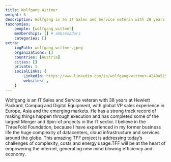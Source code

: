 ```yaml
---
title: Wolfgang Wittmer
weight: 5
description: Wolfgang is an IT Sales and Service veteran with 38 years at Hewlett Packard, Compaq and Digital Equipment.
taxonomies:
    people: [wolfgang_wittmer]
    memberships: [] # ambassadors
    categories: []
extra:
    imgPath: wolfgang_wittmer.jpeg
    organizations: []
    countries: [Austria]
    cities: []
    private: 1
    socialLinks: {
        LinkedIn: https://www.linkedin.com/in/wolfgang-wittmer-4248a525/,
        websites: ,
    }
---
```





Wolfgang is an IT Sales and Service veteran with 38 years at Hewlett Packard, Compaq and Digital Equipment, with global VP sales experience in Europe, Asia and the emerging markets. He has a strong track record of making things happen through execution and has completed some of the largest Merger and Spin-of projects in the IT sector. I believe in the ThreeFold Foundation, because I have experienced in my former business life the huge complexity of datacenters, cloud infrastructure and services around the globe. This amazing TFF project is addressing today’s challenges of complexity, costs and energy usage.TFF will be at the heart of empowering the internet, generating new mind blowing efficiency and economy.
